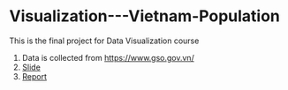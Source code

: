 # Visualization---Vietnam-Population
This is the final project for Data Visualization course

1. Data is collected from https://www.gso.gov.vn/ 
2. [Slide](https://docs.google.com/presentation/d/1iF8IluzbqEJLVe6b3MhfThEvvCubXAOjJR-lFJqfw8g/edit#slide=id.p)
3. [Report](https://docs.google.com/document/d/1iZrYNOg2hNe2xhYMV_zPyCz8hKrSpfBxAwSNsHWeMFs/edit)
